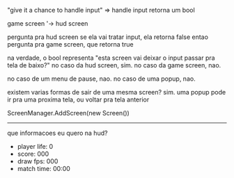 "give it a chance to handle input" => handle input retorna um bool


game screen
  '-> hud screen

pergunta pra hud screen se ela vai tratar input, ela retorna false
entao pergunta pra game screen, que retorna true

na verdade, o bool representa "esta screen vai deixar o input passar pra tela de baixo?"
no caso da hud screen, sim.
no caso da game screen, nao.

no caso de um menu de pause, nao.
no caso de uma popup, nao.


existem varias formas de sair de uma mesma screen?
    sim. uma popup pode ir pra uma proxima tela, ou voltar pra tela anterior

ScreenManager.AddScreen(new Screen())

-----------

que informacoes eu quero na hud?
- player life: 0
- score: 000
- draw fps: 000
- match time: 00:00